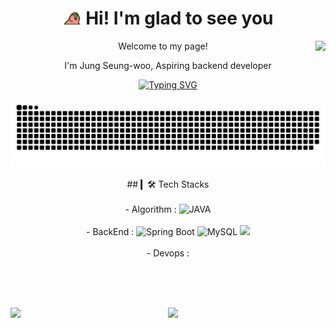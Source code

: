 <div align="center">
  <h1><img src="https://github.com/iamericanartist/SlackMojis/blob/master/Emojis/slowparrot.gif" width="30"/> Hi! I'm glad to see you</h1>
  <a href="https://hits.seeyoufarm.com"><img align="right" src="https://hits.seeyoufarm.com/api/count/incr/badge.svg?url=https%3A%2F%2Fgithub.com%2Fjsw6701&count_bg=%23B185DB&title_bg=%2333004D&icon=github.svg&icon_color=%23E7E7E7&title=Github&edge_flat=false"/></a>
  <p> Welcome to my page! </p> 
  <p> I'm Jung Seung-woo, Aspiring backend developer</p>

  [![Typing SVG](https://readme-typing-svg.demolab.com?font=Fira+Code&weight=500&size=30&pause=1000&color=78F724&center=true&vCenter=true&width=500&height=100&lines=Hi+there%2C+I'm+Glenn.;Backend+developer)](https://git.io/typing-svg)

  ![snake gif](https://github.com/jsw6701/jsw6701/blob/output/github-contribution-grid-snake-dark.svg)

  <p>
   ## ▎🛠 Tech Stacks <br><br>
   - Algorithm : 
   <img alt="JAVA" src="https://img.shields.io/badge/-JAVA-critical?style=flat-square&logo=JAVA&logoColor=white" /><br><br>
   - BackEnd : 
   <img alt="Spring Boot" src="https://img.shields.io/badge/-Spring Boot-brightgreen?style=flat-square&logo=springboot&logoColor=white" />
   <img alt="MySQL" src="https://img.shields.io/badge/-MySQL-informational?style=flat-square&logo=MySQL&logoColor=white" />
   <img src="https://img.shields.io/badge/mariaDB-003545?style=for-the-badge&logo=mariaDB&logoColor=white"> <br><br>
   - Devops :
    <br><br>
  </p>

  <br><br>

  <img align="left" width = "45%" src = "https://github-readme-stats.vercel.app/api/top-langs/?username=jsw6701&layout=compact&theme=cobalt">
  <img align="right" width="50%" src="https://github-readme-stats.vercel.app/api?username=jsw6701&show_icons=true&theme=cobalt">


</div>
